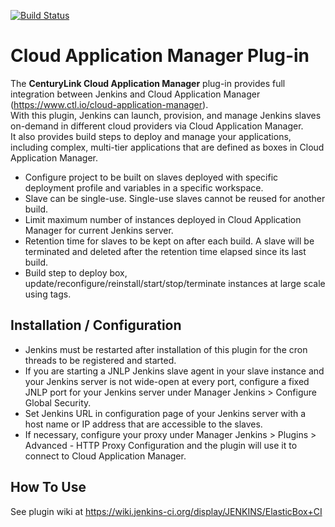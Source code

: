 [![Build Status](https://jenkins.ci.cloudbees.com/job/plugins/job/elasticbox-plugin/badge/icon)](https://jenkins.ci.cloudbees.com/job/plugins/job/elasticbox-plugin/)

Cloud Application Manager Plug-in
=====================

The **CenturyLink Cloud Application Manager** plug-in provides full integration between Jenkins and Cloud Application Manager (https://www.ctl.io/cloud-application-manager).  
With this plugin, Jenkins can launch, provision, and manage Jenkins slaves on-demand in different cloud providers via Cloud Application Manager.  
It also provides build steps to deploy and manage your applications, including complex, multi-tier applications that are defined as boxes in Cloud Application Manager.

  - Configure project to be built on slaves deployed with specific deployment profile and variables in a specific workspace.
  - Slave can be single-use. Single-use slaves cannot be reused for another build.
  - Limit maximum number of instances deployed in Cloud Application Manager for current Jenkins server.
  - Retention time for slaves to be kept on after each build. A slave will be terminated and deleted after the retention time elapsed since its last build.
  - Build step to deploy box, update/reconfigure/reinstall/start/stop/terminate instances at large scale using tags.

Installation / Configuration
----------------------------

  - Jenkins must be restarted after installation of this plugin for the cron threads to be registered and started.
  - If you are starting a JNLP Jenkins slave agent in your slave instance and your Jenkins server is not wide-open at every port, configure a fixed JNLP port for your Jenkins server under Manager Jenkins > Configure Global Security.
  - Set Jenkins URL in configuration page of your Jenkins server with a host name or IP address that are accessible to the slaves.
  - If necessary, configure your proxy under Manager Jenkins > Plugins > Advanced - HTTP Proxy Configuration and the plugin will use it to connect to Cloud Application Manager.

How To Use
----------
See plugin wiki at https://wiki.jenkins-ci.org/display/JENKINS/ElasticBox+CI
